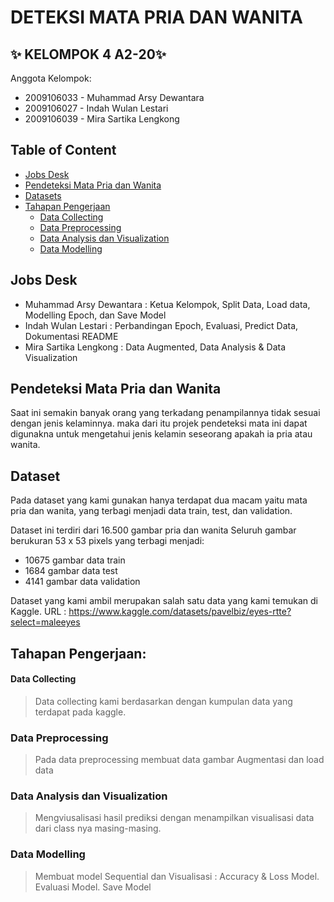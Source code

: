 # DETEKSI MATA PRIA DAN WANITA
## ✨ KELOMPOK 4 A2-20✨

Anggota Kelompok:
- 2009106033 - Muhammad Arsy Dewantara
- 2009106027 - Indah Wulan Lestari
- 2009106039 - Mira Sartika Lengkong

## Table of Content
- [Jobs Desk](#jobs-desk)
- [Pendeteksi Mata Pria dan Wanita](#pendeteksi-mata-pria-dan-wanita)
- [Datasets](#dataset)
- [Tahapan Pengerjaan](#tahapan-pengerjaan)
    - [Data Collecting](#data-collecting)
    - [Data Preprocessing](#data-preprocessing)
    - [Data Analysis dan Visualization](#data-analysis-dan-visualization)
    - [Data Modelling](#data-modelling)

## Jobs Desk
- Muhammad Arsy Dewantara : Ketua Kelompok, Split Data, Load data, Modelling Epoch, dan Save Model
- Indah Wulan Lestari : Perbandingan Epoch, Evaluasi, Predict Data, Dokumentasi README
- Mira Sartika Lengkong : Data Augmented, Data Analysis & Data Visualization


## Pendeteksi Mata Pria dan Wanita
Saat ini semakin banyak orang yang terkadang penampilannya tidak sesuai dengan jenis kelaminnya. maka dari itu projek pendeteksi mata ini dapat digunakna untuk mengetahui jenis kelamin seseorang apakah ia pria atau wanita.

## Dataset
Pada dataset yang kami gunakan hanya terdapat dua macam yaitu mata pria dan wanita, yang terbagi menjadi data train, test, dan validation.

Dataset ini terdiri dari 16.500 gambar pria dan wanita
Seluruh gambar berukuran 53 x 53 pixels yang terbagi menjadi:
- 10675 gambar data train
- 1684 gambar data test
- 4141 gambar data validation

Dataset yang kami ambil merupakan salah satu data yang kami temukan di Kaggle.
URL : https://www.kaggle.com/datasets/pavelbiz/eyes-rtte?select=maleeyes

## Tahapan Pengerjaan:
#### Data Collecting
> Data collecting kami berdasarkan dengan kumpulan data yang terdapat pada kaggle. 

### Data Preprocessing
> Pada data preprocessing membuat data gambar Augmentasi dan load data

### Data Analysis dan Visualization
> Mengviusalisasi hasil prediksi dengan menampilkan visualisasi data dari class nya masing-masing.

### Data Modelling
>  Membuat model Sequential dan Visualisasi : Accuracy & Loss Model.
>  Evaluasi Model.
>  Save Model
